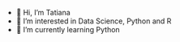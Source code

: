 - 👋 Hi, I’m Tatiana
- 👀 I’m interested in Data Science, Python and R
- 🌱 I’m currently learning Python

<!---
Ginger9307/Ginger9307 is a ✨ special ✨ repository because its `README.md` (this file) appears on your GitHub profile.
You can click the Preview link to take a look at your changes.
--->
